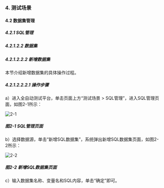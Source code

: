 ### 4. 测试场景

#### 4.2 数据集管理

##### 4.2.1 SQL管理

##### 4.2.1.2.2 数据集

##### 4.2.1.2.2.2 新增数据集

本节介绍新增数据集的具体操作过程。

##### 4.2.1.2.2.2.1 操作步骤

a）进入全自动测试平台，单击页面上方“测试场景 > SQL管理”，进入SQL管理页面，如图2-1所示：

![2-1](https://www.feisuanyz.com/fstest/cscj/datamanage/sqlmanage/7_1.png)

##### 图2-1 SQL管理页面

b）选择数据源，单击“新增SQL数据集”，系统弹出新增SQL数据集页面，如图2-2所示：

![2-2](https://www.feisuanyz.com/fstest/cscj/datamanage/sqlmanage/sql_1.png)

##### 图2-2 新增SQL数据集页面

c）输入数据集名称、变量名和SQL内容，单击“确定”即可。
